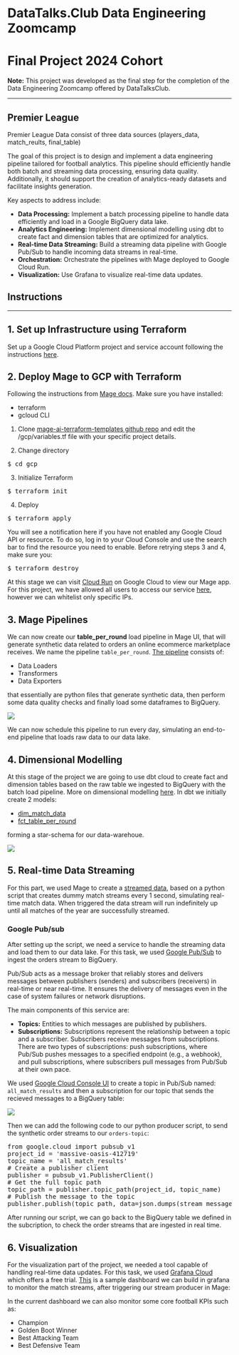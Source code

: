 # DataTalks.Club Data Engineering Zoomcamp
# Final Project 2024 Cohort

**Note:** This project was developed as the final step for the completion of the Data Engineering Zoomcamp offered by DataTalksClub.

---

## Premier League

Premier League Data consist of three data sources (players_data, match_reults, final_table)

The goal of this project is to design and implement a data engineering pipeline tailored for football analytics. This pipeline should efficiently handle both batch and streaming data processing, ensuring data quality. Additionally, it should support the creation of analytics-ready datasets and facilitate insights generation.

Key aspects to address include:

- **Data Processing:** Implement a batch processing pipeline to handle data efficiently and load in a Google BigQuery data lake.
- **Analytics Engineering:** Implement dimensional modelling using dbt to create fact and dimension tables that are optimized for analytics.
- **Real-time Data Streaming:** Build a streaming data pipeline with Google Pub/Sub to handle incoming data streams in real-time.
- **Orchestration:** Orchestrate the pipelines with Mage deployed to Google Cloud Run.
- **Visualization:** Use Grafana to visualize real-time data updates.

## Instructions
---
## 1. Set up Infrastructure using Terraform
Set up a Google Cloud Platform project and service account following the instructions [here](https://github.com/DataTalksClub/data-engineering-zoomcamp/blob/main/01-docker-terraform/1_terraform_gcp/2_gcp_overview.md#initial-setup).

## 2. Deploy Mage to GCP with Terraform
Following the instructions from [Mage docs](https://docs.mage.ai/production/deploying-to-cloud/gcp/setup). Make sure you have installed:
- terraform
- gcloud CLI

1. Clone [mage-ai-terraform-templates github repo](https://github.com/mage-ai/mage-ai-terraform-templates) and edit the /gcp/variables.tf file with your specific project details.

2. Change directory
<pre>
$ cd gcp
</pre>
3. Initialize Terraform
<pre>
$ terraform init
</pre>
4. Deploy
<pre>
$ terraform apply
</pre>
You will see a notification here if you have not enabled any Google Cloud API or resource. To do so, log in to your Cloud Console and use the search bar to find the resource you need to enable. Before retrying steps 3 and 4, make sure you:
<pre>
$ terraform destroy
</pre>
At this stage we can visit [Cloud Run](https://console.cloud.google.com/run?referrer=search&project=massive-oasis-412719) on Google Cloud to view our Mage app. For this project, we have allowed all users to access our service [here](https://mage-4liwb5tgzq-wl.a.run.app/overview), however we can whitelist only specific IPs.

## 3. Mage Pipelines
We can now create our **table_per_round** load pipeline in Mage UI, that will generate synthetic data related to orders an online ecommerce marketplace receives. We name the pipeline <code>table_per_round</code>. [The pipeline](https://github.com/Gimour/Datatalks_final_project/tree/main/mage_pipelines/table_per_round) consists of:
- Data Loaders
- Transformers
- Data Exporters

that essentially are python files that generate synthetic data, then perform some data quality checks and finally load some dataframes to BigQuery.

![](https://github.com/Gimour/Datatalks_final_project/blob/main/screenshots/pipeline.JPG)

We can now schedule this pipeline to run every day, simulating an end-to-end pipeline that loads raw data to our data lake.

## 4. Dimensional Modelling
At this stage of the project we are going to use dbt cloud to create fact and dimension tables based on the raw table we ingested to BigQuery with the batch load pipeline. More on dimensional modelling [here](https://docs.getdbt.com/terms/dimensional-modeling).
In dbt we initially create 2 models:
- [dim_match_data](https://github.com/Gimour/Datatalks_final_project/blob/main/dbt/models/premier_league/dim_match_data.sql) 
- [fct_table_per_round](https://github.com/Gimour/Datatalks_final_project/blob/main/dbt/models/premier_league/fct_table_per_round.sql)

forming a star-schema for our data-warehoue.

![](https://github.com/Gimour/Datatalks_final_project/blob/main/screenshots/dbt_lineage.JPG)

## 5. Real-time Data Streaming

For this part, we used Mage to create a [streamed data](https://github.com/Gimour/Datatalks_final_project/blob/main/mage_pipelines/table_per_round_stream/custom/final.py), based on a python script that creates dummy match streams every 1 second, simulating real-time match data. When triggered the data stream will run indefinitely up until all matches of the year are successfully streamed.

### Google Pub/sub
After setting up the script, we need a service to handle the streaming data and load them to our data lake. For this task, we used [Google Pub/Sub](https://cloud.google.com/pubsub?hl=en) to ingest the orders stream to BigQuery.

Pub/Sub acts as a message broker that reliably stores and delivers messages between publishers (senders) and subscribers (receivers) in real-time or near real-time. It ensures the delivery of messages even in the case of system failures or network disruptions.

The main components of this service are:
- **Topics:** Entities to which messages are published by publishers.
- **Subscriptions:** Subscriptions represent the relationship between a topic and a subscriber. Subscribers receive messages from subscriptions. There are two types of subscriptions: push subscriptions, where Pub/Sub pushes messages to a specified endpoint (e.g., a webhook), and pull subscriptions, where subscribers pull messages from Pub/Sub at their own pace.

We used [Google Cloud Console UI](https://console.cloud.google.com/cloudpubsub/topic/list?tutorial=pubsub_quickstart&_ga=2.120588686.-766652252.1711816423&hl=en&project=massive-oasis-412719) to create a topic in Pub/Sub named: <code>all_match_results</code> and then a subscription for our topic that sends the recieved messages to a BigQuery table:

![](https://github.com/Gimour/Datatalks_final_project/blob/main/screenshots/pubsub_subscription.JPG)

Then we can add the following code to our python producer script, to send the synthetic order streams to our <code>orders-topic</code>:

<pre>
from google.cloud import pubsub_v1
project_id = 'massive-oasis-412719'
topic_name = 'all_match_results'
# Create a publisher client
publisher = pubsub_v1.PublisherClient()
# Get the full topic path
topic_path = publisher.topic_path(project_id, topic_name)
# Publish the message to the topic
publisher.publish(topic_path, data=json.dumps(stream_message).encode('utf-8'))
</pre>

After running our script, we can go back to the BigQuery table we defined in the subcription, to check the order streams that are ingested in real time.

## 6. Visualization
For the visualization part of the project, we needed a tool capable of handling real-time data updates. For this task, we used [Grafana Cloud](https://grafana.com/products/cloud/) which offers a free trial.
[This](https://mouratosg.grafana.net/public-dashboards/e53b21ecfa7941b7bc1b8a717a28f4fe) is a sample dashboard we can build in grafana to monitor the match streams, after triggering our stream producer in Mage:

In the current dashboard we can also monitor some core football KPIs such as: 
- Champion
- Golden Boot Winner
- Best Attacking Team
- Best Defensive Team  
